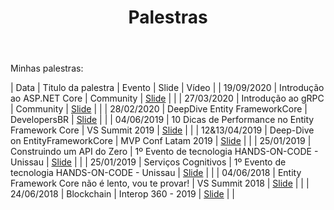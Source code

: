﻿---
permalink: /talks/
title: "Palestras"
classes: wide
---

Minhas palestras:



| Data       | Titulo da palestra                                 | Evento                               | Slide | Vídeo |
| 19/09/2020 | Introdução ao ASP.NET Core              | Community | <a alt="" target="_BLANK" href="https://ralms.io/talks/aspnetcore-introdution">Slide</a> |  |
| 27/03/2020 | Introdução ao gRPC                      | Community | <a alt="" target="_BLANK" href="https://ralms.io/talks/grpc-introdution">Slide</a> |  |
| 28/02/2020 | DeepDive Entity FrameworkCore                      | DevelopersBR | <a alt="" target="_BLANK" href="https://ralms.io/talks/deep-dive-ef-core">Slide</a> |  |
| 04/06/2019 | 10 Dicas de Performance no Entity Framework Core   | VS Summit 2019 | <a alt="" target="_BLANK" href="https://pt.slideshare.net/RafaelAlmeida59/10-dicas-de-performance-no-efcore">Slide</a> |  |
| 12&13/04/2019 | Deep-Dive on EntityFrameworkCore | MVP Conf Latam 2019 | <a alt="" target="_BLANK" href="https://pt.slideshare.net/RafaelAlmeida59/mvpconf-latam-2019">Slide</a> |  |
| 25/01/2019 | Construindo um API do Zero                         | 1º Evento de tecnologia HANDS-ON-CODE - Unissau | <a alt="" target="_BLANK" href="https://pt.slideshare.net/RafaelAlmeida59/construindo-uma-api-do-zero">Slide</a> |  |
| 25/01/2019 | Serviços Cognitivos                                | 1º Evento de tecnologia HANDS-ON-CODE - Unissau | <a alt="" target="_BLANK" href="https://pt.slideshare.net/RafaelAlmeida59/congnitive-service-129367411">Slide</a> |  |
| 04/06/2018 | Entity Framework Core não é lento, vou te provar!  | VS Summit 2018 | <a alt="" target="_BLANK" href="https://pt.slideshare.net/RafaelAlmeida59/ef-core-no-lento-vou-te-provar">Slide</a> |  |
| 24/06/2018 | Blockchain  | Interop 360 - 2019 | <a alt="" target="_BLANK" href="https://pt.slideshare.net/RafaelAlmeida59/blockcain-interop360">Slide</a> |  |

